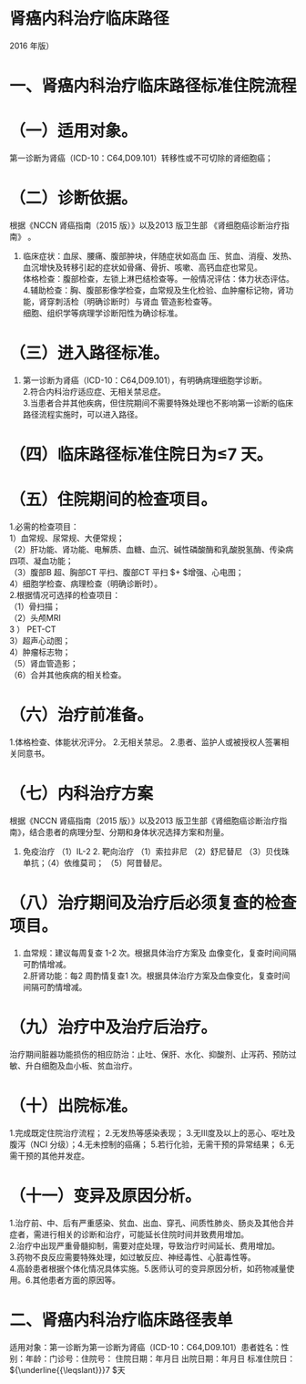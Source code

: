 # 肾癌内科治疗临床路径  
2016 年版）  
# 一、肾癌内科治疗临床路径标准住院流程  
# （一）适用对象。  
第一诊断为肾癌（ICD-10：C64,D09.101）转移性或不可切除的肾细胞癌；  
# （二）诊断依据。  
根据《NCCN 肾癌指南（2015 版）》以及2013 版卫生部
《肾细胞癌诊断治疗指南》 。  
1. 临床症状：血尿、腰痛、腹部肿块，伴随症状如高血 压、贫血、消瘦、发热、血沉增快及转移引起的症状如骨痛、骨折、咳嗽、高钙血症也常见。  
体格检查：腹部检查，左锁上淋巴结检查等。一般情况评估：体力状态评估。  
4.辅助检查：胸、腹部影像学检查，血常规及生化检验、血肿瘤标记物，肾功能，肾穿刺活检（明确诊断时）与肾血 管造影检查等。  
细胞、组织学等病理学诊断阳性为确诊标准。  
# （三）进入路径标准。  
1. 第一诊断为肾癌（ICD-10：C64,D09.101），有明确病理细胞学诊断。  
2.符合内科治疗适应症、无相关禁忌症。  
3.当患者合并其他疾病，但住院期间不需要特殊处理也不影响第一诊断的临床路径流程实施时，可以进入路径。  
# （四）临床路径标准住院日为≤7 天。  
# （五）住院期间的检查项目。  
1.必需的检查项目：  
1）血常规、尿常规、大便常规；  
（2）肝功能、肾功能、电解质、血糖、血沉、碱性磷酸酶和乳酸脱氢酶、传染病四项、凝血功能；  
（3）腹部B 超、胸部CT 平扫、腹部CT 平扫 $+ $增强、心电图；  
4）细胞学检查、病理检查（明确诊断时）。  
2.根据情况可选择的检查项目：  
（1）骨扫描；  
（2）头颅MRI  
3 ） PET-CT  
3）超声心动图；  
4）肿瘤标志物；  
（5）肾血管造影；  
（6）合并其他疾病的相关检查。  
# （六）治疗前准备。  
1.体格检查、体能状况评分。 2.无相关禁忌。 2.患者、监护人或被授权人签署相关同意书。  
# （七）内科治疗方案  
根据《NCCN 肾癌指南（2015 版）》以及2013 版卫生部《肾细胞癌诊断治疗指南》，结合患者的病理分型、分期和身体状况选择方案和剂量。  
1. 免疫治疗   （1）IL-2 2. 靶向治疗   （1）索拉非尼  （2）舒尼替尼  （3）贝伐珠单抗；（4）依维莫司； （5）阿昔替尼。  
# （八）治疗期间及治疗后必须复查的检查项目。  
1. 血常规：建议每周复查 1-2  次。根据具体治疗方案及 血像变化，复查时间间隔可酌情增减。  
2.肝肾功能：每2 周酌情复查1 次。根据具体治疗方案及血像变化，复查时间间隔可酌情增减。  
# （九）治疗中及治疗后治疗。  
治疗期间脏器功能损伤的相应防治：止吐、保肝、水化、抑酸剂、止泻药、预防过敏、升白细胞及血小板、贫血治疗。  
# （十）出院标准。  
1.完成既定住院治疗流程； 2.无发热等感染表现； 3.无Ⅲ度及以上的恶心、呕吐及腹泻（NCI 分级）；4.无未控制的癌痛； 5.若行化验，无需干预的异常结果； 6.无需干预的其他并发症。  
# （十一）变异及原因分析。  
1.治疗前、中、后有严重感染、贫血、出血、穿孔、间质性肺炎、肠炎及其他合并症者，需进行相关的诊断和治疗，可能延长住院时间并致费用增加。  
2.治疗中出现严重骨髓抑制，需要对症处理，导致治疗时间延长、费用增加。  
3.药物不良反应需要特殊处理，如过敏反应、神经毒性、心脏毒性等。  
4.高龄患者根据个体化情况具体实施。5.医师认可的变异原因分析，如药物减量使用。6.其他患者方面的原因等。  
# 二、肾癌内科治疗临床路径表单  
适用对象：第一诊断为第一诊断为肾癌（ICD-10：C64,D09.101）患者姓名：性别：年龄：门诊号：住院号： 住院日期：年月日 出院日期：年月日  标准住院日： ${\underline{{\leqslant}}}7 $天  
